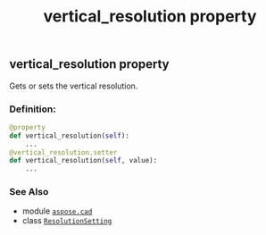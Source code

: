 ﻿---
title: vertical_resolution property
second_title: Aspose.CAD for Python via .NET API References
description: 
type: docs
weight: 40
url: /python-net/aspose.cad/resolutionsetting/vertical_resolution/
is_root: false
---

## vertical_resolution property


Gets or sets the vertical resolution.
### Definition:
```python
@property
def vertical_resolution(self):
    ...
@vertical_resolution.setter
def vertical_resolution(self, value):
    ...
```

### See Also
* module [`aspose.cad`](../../)
* class [`ResolutionSetting`](/cad/python-net/aspose.cad/resolutionsetting)
